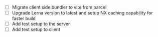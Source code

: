 - [ ] Migrate client side bundler to vite from parcel
- [ ] Upgrade Lerna version to latest and setup NX caching capability for faster build
- [ ] Add test setup to the server
- [ ] Add test setup to client
